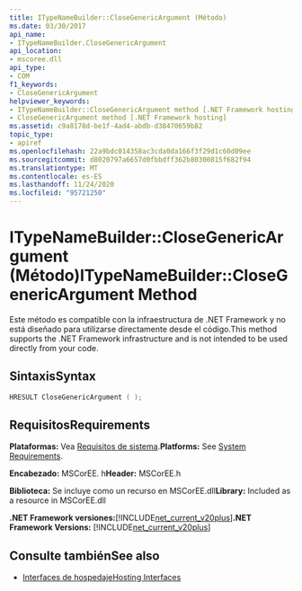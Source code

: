 ```yaml
---
title: ITypeNameBuilder::CloseGenericArgument (Método)
ms.date: 03/30/2017
api_name:
- ITypeNameBuilder.CloseGenericArgument
api_location:
- mscoree.dll
api_type:
- COM
f1_keywords:
- CloseGenericArgument
helpviewer_keywords:
- ITypeNameBuilder::CloseGenericArgument method [.NET Framework hosting]
- CloseGenericArgument method [.NET Framework hosting]
ms.assetid: c9a8178d-be1f-4ad4-abdb-d38470659b82
topic_type:
- apiref
ms.openlocfilehash: 22a9bdc014358ac3cda0da166f3f29d1c60d09ee
ms.sourcegitcommit: d8020797a6657d0fbbdff362b80300815f682f94
ms.translationtype: MT
ms.contentlocale: es-ES
ms.lasthandoff: 11/24/2020
ms.locfileid: "95721250"
---
```

# <a name="itypenamebuilderclosegenericargument-method"></a><span data-ttu-id="40597-102">ITypeNameBuilder::CloseGenericArgument (Método)</span><span class="sxs-lookup"><span data-stu-id="40597-102">ITypeNameBuilder::CloseGenericArgument Method</span></span>

<span data-ttu-id="40597-103">Este método es compatible con la infraestructura de .NET Framework y no está diseñado para utilizarse directamente desde el código.</span><span class="sxs-lookup"><span data-stu-id="40597-103">This method supports the .NET Framework infrastructure and is not intended to be used directly from your code.</span></span>  
  
## <a name="syntax"></a><span data-ttu-id="40597-104">Sintaxis</span><span class="sxs-lookup"><span data-stu-id="40597-104">Syntax</span></span>  
  
```cpp  
HRESULT CloseGenericArgument ( );  
```  
  
## <a name="requirements"></a><span data-ttu-id="40597-105">Requisitos</span><span class="sxs-lookup"><span data-stu-id="40597-105">Requirements</span></span>  

 <span data-ttu-id="40597-106">**Plataformas:** Vea [Requisitos de sistema](../../get-started/system-requirements.md).</span><span class="sxs-lookup"><span data-stu-id="40597-106">**Platforms:** See [System Requirements](../../get-started/system-requirements.md).</span></span>  
  
 <span data-ttu-id="40597-107">**Encabezado:** MSCorEE. h</span><span class="sxs-lookup"><span data-stu-id="40597-107">**Header:** MSCorEE.h</span></span>  
  
 <span data-ttu-id="40597-108">**Biblioteca:** Se incluye como un recurso en MSCorEE.dll</span><span class="sxs-lookup"><span data-stu-id="40597-108">**Library:** Included as a resource in MSCorEE.dll</span></span>  
  
 <span data-ttu-id="40597-109">**.NET Framework versiones:**[!INCLUDE[net_current_v20plus](../../../../includes/net-current-v20plus-md.md)]</span><span class="sxs-lookup"><span data-stu-id="40597-109">**.NET Framework Versions:** [!INCLUDE[net_current_v20plus](../../../../includes/net-current-v20plus-md.md)]</span></span>  
  
## <a name="see-also"></a><span data-ttu-id="40597-110">Consulte también</span><span class="sxs-lookup"><span data-stu-id="40597-110">See also</span></span>

- [<span data-ttu-id="40597-111">Interfaces de hospedaje</span><span class="sxs-lookup"><span data-stu-id="40597-111">Hosting Interfaces</span></span>](hosting-interfaces.md)

